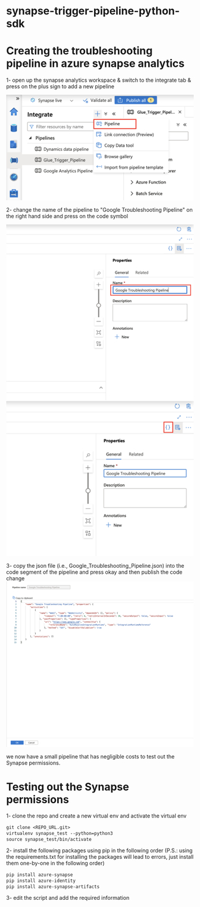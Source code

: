 # synapse-trigger-pipeline-python-sdk



# Creating the troubleshooting pipeline in azure synapse analytics

1- open up the synapse analytics workspace & switch to the integrate tab & press on the plus sign to add a new pipeline

![1](/screenshots/1.png)

2- change the name of the pipeline to "Google Troubleshooting Pipeline" on the right hand side and press on the code symbol

![2](/screenshots/2.png)
![3](/screenshots/3.png)


3- copy the json file (i.e., Google_Troubleshooting_Pipeline.json) into the code segment of the pipeline and press okay and then publish the code change
![4](/screenshots/4.png)


we now have a small pipeline that has negligible costs to test out the Synapse permissions.




# Testing out the Synapse permissions

1- clone the repo and create a new virtual env and activate the virtual env
```
git clone <REPO_URL.git>
virtualenv synapse_test --python=python3
source synapse_test/bin/activate
```

2- install the following packages using pip in the following order (P.S.: using the requirements.txt for installing the packages will lead to errors, just install them one-by-one in the following order)
```
pip install azure-synapse
pip install azure-identity
pip install azure-synapse-artifacts
```

3- edit the script and add the required information
